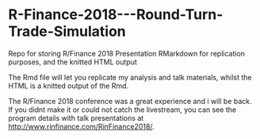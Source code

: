 # R-Finance-2018---Round-Turn-Trade-Simulation
Repo for storing R/Finance 2018 Presentation RMarkdown for replication purposes, and the knitted HTML output

The Rmd file will let you replicate my analysis and talk materials, whilst the HTML is a knitted output of the Rmd.

The R/Finance 2018 conference was a great experience and i will be back. If you didnt make it or could not catch the livestream, you can see the program details with talk presentations at http://www.rinfinance.com/RinFinance2018/.
